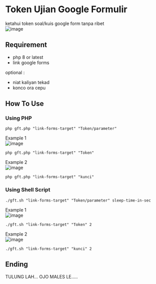 # Token Ujian Google Formulir
ketahui token soal/kuis google form tanpa ribet <br>
![image](https://user-images.githubusercontent.com/64795908/231537695-6df2d815-012b-4f7c-b214-6e9bec407dc2.png)

## Requirement
- php 8 or latest
- link google forms

optional :
- niat kaliyan tekad
- konco ora cepu

## How To Use
### Using PHP
```
php gft.php "link-forms-target" "Token/parameter"
```

Example 1 <br>
![image](https://user-images.githubusercontent.com/64795908/231539480-0daddc07-bb45-4bdf-aa81-dba016b71154.png)
```
php gft.php "link-forms-target" "Token"
```

Example 2 <br>
![image](https://user-images.githubusercontent.com/64795908/231539817-98b6cf02-bc9e-4b8d-8dd2-ae9e61b67abb.png)
```
php gft.php "link-forms-target" "kunci"
```

### Using Shell Script
```
./gft.sh "link-forms-target" "Token/parameter" sleep-time-in-sec
```

Example 1 <br>
![image](https://user-images.githubusercontent.com/64795908/231539480-0daddc07-bb45-4bdf-aa81-dba016b71154.png)
```
./gft.sh "link-forms-target" "Token" 2
```

Example 2 <br>
![image](https://user-images.githubusercontent.com/64795908/231539817-98b6cf02-bc9e-4b8d-8dd2-ae9e61b67abb.png)
```
./gft.sh "link-forms-target" "kunci" 2
```

## Ending
TULUNG LAH... OJO MALES LE.....
